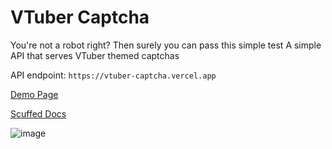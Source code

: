 # VTuber Captcha
You're not a robot right? Then surely you can pass this simple test
A simple API that serves VTuber themed captchas

API endpoint: `https://vtuber-captcha.vercel.app`

[Demo Page](https://captcha.moekyun.me)

[Scuffed Docs](https://knowledge.pinapelz.com/repos/vtuber-captcha.html)

![image](https://files.catbox.moe/jhiqgs.png)
